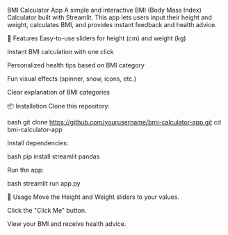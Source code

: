 BMI Calculator App
A simple and interactive BMI (Body Mass Index) Calculator built with Streamlit. This app lets users input their height and weight, calculates BMI, and provides instant feedback and health advice.

🚀 Features
Easy-to-use sliders for height (cm) and weight (kg)

Instant BMI calculation with one click

Personalized health tips based on BMI category

Fun visual effects (spinner, snow, icons, etc.)

Clear explanation of BMI categories

📦 Installation
Clone this repository:

bash
git clone https://github.com/yourusername/bmi-calculator-app.git
cd bmi-calculator-app

Install dependencies:

bash
pip install streamlit pandas

Run the app:

bash
streamlit run app.py

📝 Usage
Move the Height and Weight sliders to your values.

Click the "Click Me" button.

View your BMI and receive health advice.
